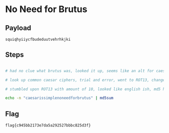# No Need for Brutus

## Payload

```
squiqhyiiycfbudeduutvehrhkjki
```

## Steps

```bash

# had no clue what brutus was, looked it up, seems like an alt for caesar ciphers

# look up common caesar ciphers, trial and error, went to ROT13, changed the amount

# stumbled upon ROT13 with amount of 10, looked like english ish, md5 hash and try it

echo -n "caesarissimplenoneedforbrutus" | md5sum
```

## Flag

```
flag{c945bb2173e7da5a292527bbbc825d3f}
```
